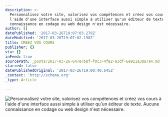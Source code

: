 ```yaml
---
description: >-
  Personnalisez votre site, valorisez vos compétences et créez vos cours à
  l'aide d'une interface aussi simple à utiliser qu'un éditeur de texte. Aucune
  connaissance en codage ou web design n'est nécessaire.
author: []
datePublished: '2017-03-26T19:07:03.270Z'
dateModified: '2017-03-26T19:07:02.198Z'
title: CREEZ VOS COURS
publisher: {}
via: {}
inFeed: true
sourcePath: _posts/2017-03-26-647e7b8f-f0c3-4f92-a3df-6e911a38a7a4.md
starred: false
datePublishedOriginal: '2017-03-26T19:00:40.645Z'
_context: 'http://schema.org'
_type: Article

---
```

![Personnalisez votre site, valorisez vos compétences et créez vos cours à l'aide d'une interface aussi simple à utiliser qu'un éditeur de texte. Aucune connaissance en codage ou web design n'est nécessaire.](https://the-grid-user-content.s3-us-west-2.amazonaws.com/72563b94-2c08-4310-b677-e0a6654a0010.png)